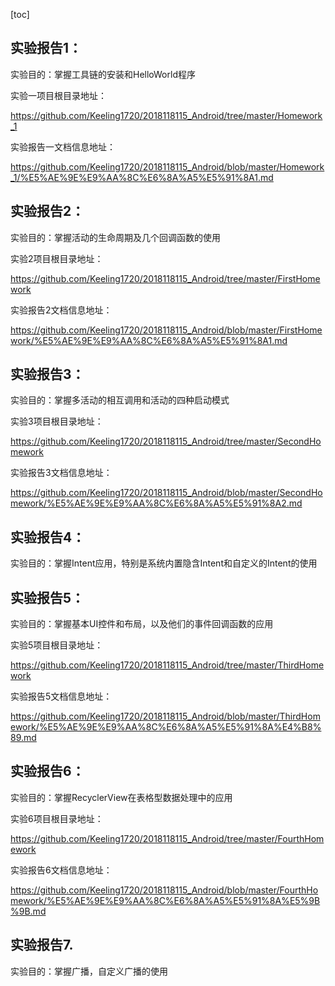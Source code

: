[toc]

## 实验报告1：

实验目的：掌握工具链的安装和HelloWorld程序

实验一项目根目录地址：

https://github.com/Keeling1720/2018118115_Android/tree/master/Homework_1

实验报告一文档信息地址：

https://github.com/Keeling1720/2018118115_Android/blob/master/Homework_1/%E5%AE%9E%E9%AA%8C%E6%8A%A5%E5%91%8A1.md



## 实验报告2：

实验目的：掌握活动的生命周期及几个回调函数的使用

实验2项目根目录地址：

https://github.com/Keeling1720/2018118115_Android/tree/master/FirstHomework

实验报告2文档信息地址：

https://github.com/Keeling1720/2018118115_Android/blob/master/FirstHomework/%E5%AE%9E%E9%AA%8C%E6%8A%A5%E5%91%8A1.md



## 实验报告3：

实验目的：掌握多活动的相互调用和活动的四种启动模式

实验3项目根目录地址：

https://github.com/Keeling1720/2018118115_Android/tree/master/SecondHomework

实验报告3文档信息地址：

https://github.com/Keeling1720/2018118115_Android/blob/master/SecondHomework/%E5%AE%9E%E9%AA%8C%E6%8A%A5%E5%91%8A2.md



## 实验报告4：

实验目的：掌握Intent应用，特别是系统内置隐含Intent和自定义的Intent的使用



## 实验报告5：

实验目的：掌握基本UI控件和布局，以及他们的事件回调函数的应用

实验5项目根目录地址：

https://github.com/Keeling1720/2018118115_Android/tree/master/ThirdHomework

实验报告5文档信息地址：

https://github.com/Keeling1720/2018118115_Android/blob/master/ThirdHomework/%E5%AE%9E%E9%AA%8C%E6%8A%A5%E5%91%8A%E4%B8%89.md



## 实验报告6：

实验目的：掌握RecyclerView在表格型数据处理中的应用

实验6项目根目录地址：

https://github.com/Keeling1720/2018118115_Android/tree/master/FourthHomework

实验报告6文档信息地址：

https://github.com/Keeling1720/2018118115_Android/blob/master/FourthHomework/%E5%AE%9E%E9%AA%8C%E6%8A%A5%E5%91%8A%E5%9B%9B.md



## 实验报告7.

实验目的：掌握广播，自定义广播的使用